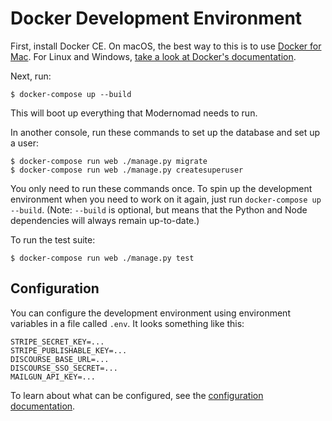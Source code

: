 # Docker Development Environment

First, install Docker CE. On macOS, the best way to this is to use [Docker for Mac](https://docs.docker.com/docker-for-mac/install/). For Linux and Windows, [take a look at Docker's documentation](https://docs.docker.com/engine/installation/).

Next, run:

    $ docker-compose up --build

This will boot up everything that Modernomad needs to run.

In another console, run these commands to set up the database and set up a user:

    $ docker-compose run web ./manage.py migrate
    $ docker-compose run web ./manage.py createsuperuser

You only need to run these commands once. To spin up the development environment when you need to work on it again, just run `docker-compose up --build`. (Note: `--build` is optional, but means that the Python and Node dependencies will always remain up-to-date.)

To run the test suite:

    $ docker-compose run web ./manage.py test

## Configuration

You can configure the development environment using environment variables in a file called `.env`. It looks something like this:

```
STRIPE_SECRET_KEY=...
STRIPE_PUBLISHABLE_KEY=...
DISCOURSE_BASE_URL=...
DISCOURSE_SSO_SECRET=...
MAILGUN_API_KEY=...
```

To learn about what can be configured, see the [configuration documentation](configuration.md).
